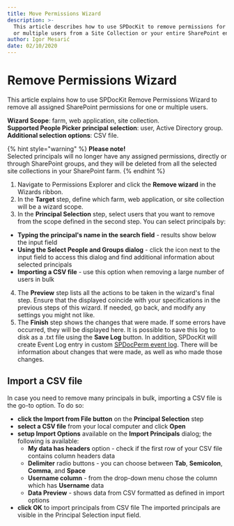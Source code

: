 ```yaml
---
title: Move Permissions Wizard
description: >-
  This article describes how to use SPDocKit to remove permissions for one 
  or multiple users from a Site Collection or your entire SharePoint environment. 
author: Igor Mesarić
date: 02/10/2020
---
```


# Remove Permissions Wizard

This article explains how to use SPDocKit Remove Permissions Wizard to remove all assigned SharePoint permissions for one or multiple users.

**Wizard Scope**: farm, web application, site collection.  
**Supported People Picker principal selection**: user, Active Directory group.
**Additional selection options**: CSV file.  

{% hint style="warning" %}
**Please note!**  
Selected principals will no longer have any assigned permissions, directly or through SharePoint groups, and they will be deleted from all the selected site collections in your SharePoint farm.
{% endhint %}

1. Navigate to Permissions Explorer and click the **Remove wizard** in the Wizards ribbon.
2. In the **Target** step, define which farm, web application, or site collection will be a wizard scope.
3. In the **Principal Selection** step, select users that you want to remove from the scope defined in the second step. You can select principals by:
  * **Typing the principal's name in the search field** - results show below the input field
  * **Using the Select People and Groups dialog** - click the icon next to the input field to access this dialog and find additional information about selected principals 
  * **Importing a CSV file** - use this option when removing a large number of users in bulk
4. The **Preview** step lists all the actions to be taken in the wizard's final step. Ensure that the displayed coincide with your specifications in the previous steps of this wizard. If needed, go back, and modify any settings you might not like.
5. The **Finish** step shows the changes that were made. If some errors have occurred, they will be displayed here. It is possible to save this log to disk as a .txt file using the **Save Log** button. In addition, SPDocKit will create Event Log entry in custom [SPDocPerm event log](../spdockit-permission-management-event-log.md). There will be information about changes that were made, as well as who made those changes.

## Import a CSV file

In case you need to remove many principals in bulk, importing a CSV file is the go-to option.
To do so:
* **click the Import from File button** on the **Principal Selection** step
* **select a CSV file** from your local computer and click **Open**
* **setup Import Options** available on the **Import Principals** dialog; the following is available:
  * **My data has headers** option - check if the first row of your CSV file contains column headers data
  * **Delimiter** radio buttons - you can choose between **Tab**, **Semicolon**, **Comma**, and **Space**
  * **Username column** - from the drop-down menu chose the column which has **Username** data
  * **Data Preview** - shows data from CSV formatted as defined in import options
* **click OK** to import principals from CSV file
The imported principals are visible in the Principal Selection input field.

  
